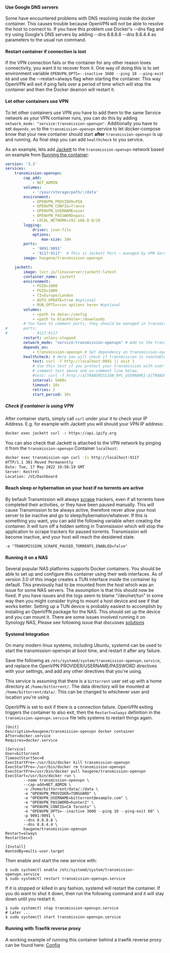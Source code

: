 #### Use Google DNS servers
Some have encountered problems with DNS resolving inside the docker container.
This causes trouble because OpenVPN will not be able to resolve the host to connect to.
If you have this problem use Docker's --dns flag and try using Google's DNS servers by
adding --dns 8.8.8.8 --dns 8.8.4.4 as parameters to the usual run command.

#### Restart container if connection is lost
If the VPN connection fails or the container for any other reason loses connectivity, you want it to recover from it. One way of doing this is to set environment variable `OPENVPN_OPTS=--inactive 3600 --ping 10 --ping-exit 60` and use the --restart=always flag when starting the container. This way OpenVPN will exit if ping fails over a period of time which will stop the container and then the Docker deamon will restart it.

#### Let other containers use VPN

To let other containers use VPN you have to add them to the same Service network as your VPN container runs, you can do this by adding `network_mode: "service:transmission-openvpn"`. Additionally you have to set `depends_on` to the `transmission-openvpn` service to let docker-compose know that your new container should start **after** `transmission-openvpn` is up and running. As final step you can add `healthcheck` to you service.

As an example, lets add [Jackett](https://github.com/linuxserver/docker-jackett) to the `transmission-openvpn` network based on example from [Running the container](run-container.md):

```yaml
version: '3.3'
services:
    transmission-openvpn:
        cap_add:
            - NET_ADMIN
        volumes:
            - '/your/storage/path/:/data'
        environment:
            - OPENVPN_PROVIDER=PIA
            - OPENVPN_CONFIG=france
            - OPENVPN_USERNAME=user
            - OPENVPN_PASSWORD=pass
            - LOCAL_NETWORK=192.168.0.0/16
        logging:
            driver: json-file
            options:
                max-size: 10m
        ports:
            - '9091:9091'
            - '9117:9117'  # This is Jackett Port – managed by VPN Service Network
        image: haugene/transmission-openvpn

    jackett:
        image: lscr.io/linuxserver/jackett:latest
        container_name: jackett
        environment:
            - PUID=1000
            - PGID=1000
            - TZ=Europe/London
            - AUTO_UPDATE=true #optional
            - RUN_OPTS=<run options here> #optional
        volumes:
            - <path to data>:/config
            - <path to blackhole>:/downloads
        # You have to comment ports, they should be managed in transmission-openvpn section now.
#       ports:
#           - 9117:9117
        restart: unless-stopped
        network_mode: "service:transmission-openvpn" # Add to the transmission-openvpn Container Network
        depends_on:
            - transmission-openvpn # Set dependency on transmission-openvpn Container
        healthcheck: # Here you will check if transmission is reachable from the Jackett container via localhost
            test: curl -f http://localhost:9091 || exit 1
            # Use this test if you protect your transmission with user and password 
            # comment test above and un-comment line below.
            #test: curl -f http://${TRANSMISSION_RPC_USERNAME}:${TRANSMISSION_RPC_PASSWORD}@localhost:9091 || exit 1
            interval: 5m00s
            timeout: 10s
            retries: 2
            start_period: 30s
```

##### Check if container is using VPN

After container starts, simply call `curl` under your it to check your IP Address. E.g. for example with Jackett you will should your VPN IP address:

```bash
docker exec jackett curl -s https://api.ipify.org
```

You can also check that Jackett is attached to the VPN network by pinging it from the `transmission-openvpn` Container `localhost`:

```bash
docker exec transmission-vpn curl -Is http://localhost:9117
HTTP/1.1 301 Moved Permanently
Date: Tue, 17 May 2022 19:58:19 GMT
Server: Kestrel
Location: /UI/Dashboard
```

#### Reach sleep or hybernation on your host if no torrents are active
By befault Transmission will always [scrape](https://en.wikipedia.org/wiki/Tracker_scrape) trackers, even if all torrents have completed their activities, or they have been paused manually. This will cause Transmission to be always active, therefore never allow your host server to be inactive and go to sleep/hybernation/whatever. If this is something you want, you can add the following variable when creating the container. It will turn off a hidden setting in Tranmsission which will stop the application to scrape trackers for paused torrents. Transmission will become inactive, and your host will reach the desidered state.
```
-e "TRANSMISSION_SCRAPE_PAUSED_TORRENTS_ENABLED=false"
```

#### Running it on a NAS
Several popular NAS platforms supports Docker containers. You should be able to set up
and configure this container using their web interfaces. As of version 3.0 of this image
creates a TUN interface inside the container by default. This previously had to be mounted
from the host which was an issue for some NAS servers. The assumption is that this should
now be fixed. If you have issues and the logs seem to blame "/dev/net/tun" in some way
then you might consider trying to mount a host device and see if that works better.
Setting up a TUN device is probably easiest to accomplish by installing an OpenVPN package
for the NAS. This should set up the device and you can mount it.
There are some issues involved running it on Synology NAS, 
Please see following issue that discusses [solutions](https://github.com/haugene/docker-transmission-openvpn/issues/1542#issuecomment-793605649)

#### Systemd Integration
On many modern linux systems, including Ubuntu, systemd can be used to start the transmission-openvpn at boot time, and restart it after any failure.

Save the following as `/etc/systemd/system/transmission-openvpn.service`, and replace the OpenVPN PROVIDER/USERNAME/PASSWORD directives with your settings, and add any other directives that you're using.

This service is assuming that there is a `bittorrent` user set up with a home directory at `/home/bittorrent/`. The data directory will be mounted at `/home/bittorrent/data/`. This can be changed to whichever user and location you're using.

OpenVPN is set to exit if there is a connection failure. OpenVPN exiting triggers the container to also exit, then the `Restart=always` definition in the `transmission-openvpn.service` file tells systems to restart things again.

```
[Unit]
Description=haugene/transmission-openvpn docker container
After=docker.service
Requires=docker.service

[Service]
User=bittorrent
TimeoutStartSec=0
ExecStartPre=-/usr/bin/docker kill transmission-openvpn
ExecStartPre=-/usr/bin/docker rm transmission-openvpn
ExecStartPre=/usr/bin/docker pull haugene/transmission-openvpn
ExecStart=/usr/bin/docker run \
        --name transmission-openvpn \
        --cap-add=NET_ADMIN \
        -v /home/bittorrent/data/:/data \
        -e "OPENVPN_PROVIDER=TORGUARD" \
        -e "OPENVPN_USERNAME=bittorrent@example.com" \
        -e "OPENVPN_PASSWORD=hunter2" \
        -e "OPENVPN_CONFIG=CA Toronto" \
        -e "OPENVPN_OPTS=--inactive 3600 --ping 10 --ping-exit 60" \
        -p 9091:9091 \
        --dns 8.8.8.8 \
        --dns 8.8.4.4 \
        haugene/transmission-openvpn
Restart=always
RestartSec=5

[Install]
WantedBy=multi-user.target
```

Then enable and start the new service with:

```
$ sudo systemctl enable /etc/systemd/system/transmission-openvpn.service
$ sudo systemctl restart transmission-openvpn.service
```

If it is stopped or killed in any fashion, systemd will restart the container. If you do want to shut it down, then run the following command and it will stay down until you restart it.

```
$ sudo systemctl stop transmission-openvpn.service
# Later ...
$ sudo systemctl start transmission-openvpn.service
```
#### Running with Traefik reverse proxy

A working example of running this container behind a traefik reverse proxy can be found here:
[Config](https://github.com/haugene/docker-transmission-openvpn/issues/1763#issuecomment-844404143)
